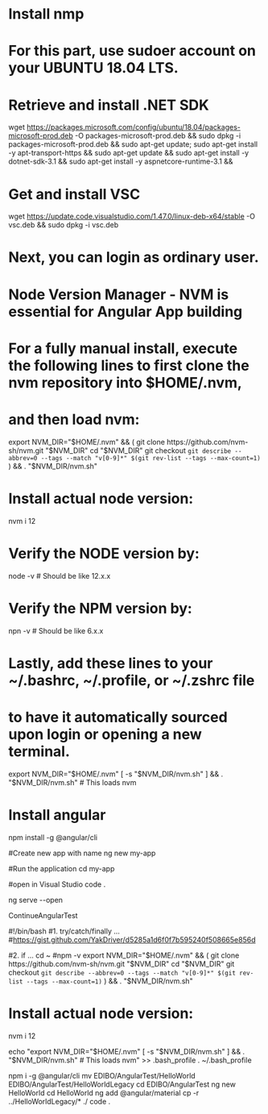 # Install nmp

# For this part, use sudoer account on your UBUNTU 18.04 LTS.
# Retrieve and install .NET SDK

 wget https://packages.microsoft.com/config/ubuntu/18.04/packages-microsoft-prod.deb -O packages-microsoft-prod.deb &&
 sudo dpkg -i packages-microsoft-prod.deb &&
 sudo apt-get update; 
 sudo apt-get install -y apt-transport-https && 
 sudo apt-get update && 
 sudo apt-get install -y dotnet-sdk-3.1 &&
 sudo apt-get install -y aspnetcore-runtime-3.1 &&

# Get and install VSC
 wget https://update.code.visualstudio.com/1.47.0/linux-deb-x64/stable -O vsc.deb &&
 sudo dpkg -i vsc.deb

# Next, you can login as ordinary user.
# Node Version Manager - NVM is essential for Angular App building
# For a fully manual install, execute the following lines to first clone the nvm repository into $HOME/.nvm, 
# and then load nvm:

export NVM_DIR="$HOME/.nvm" && (
 git clone https://github.com/nvm-sh/nvm.git "$NVM_DIR"
 cd "$NVM_DIR"
 git checkout `git describe --abbrev=0 --tags --match "v[0-9]*" $(git rev-list --tags --max-count=1)`
) && \. "$NVM_DIR/nvm.sh"

# Install actual node version:
nvm i 12

# Verify the NODE version by: 

node -v  # Should be like 12.x.x

# Verify the NPM version by: 

npn -v  # Should be like 6.x.x

# Lastly, add these lines to your ~/.bashrc, ~/.profile, or ~/.zshrc file
# to have it automatically sourced upon login or opening a new terminal.

export NVM_DIR="$HOME/.nvm"
[ -s "$NVM_DIR/nvm.sh" ] && \. "$NVM_DIR/nvm.sh" # This loads nvm




# Install angular
npm install -g @angular/cli

#Create new app with name
ng new my-app

#Run the application
cd my-app

#open in Visual Studio
code .

ng serve --open


ContinueAngularTest  

#!/bin/bash
#1. try/catch/finally ...
#https://gist.github.com/YakDriver/d5285a1d6f0f7b595240f508665e856d

#2. if ...
cd ~
#npm -v
export NVM_DIR="$HOME/.nvm" && (
 git clone https://github.com/nvm-sh/nvm.git "$NVM_DIR"
 cd "$NVM_DIR"
 git checkout `git describe --abbrev=0 --tags --match "v[0-9]*" $(git rev-list --tags --max-count=1)`
) && \. "$NVM_DIR/nvm.sh"

# Install actual node version:
nvm i 12

echo "export NVM_DIR="$HOME/.nvm"
[ -s "$NVM_DIR/nvm.sh" ] && \. "$NVM_DIR/nvm.sh" # This loads nvm" >> .bash_profile
. ~/.bash_profile

npm i -g @angular/cli
mv EDIBO/AngularTest/HelloWorld EDIBO/AngularTest/HelloWorldLegacy
cd EDIBO/AngularTest
ng new HelloWorld
cd HelloWorld
ng add @angular/material
cp -r ../HelloWorldLegacy/* ./
code .

